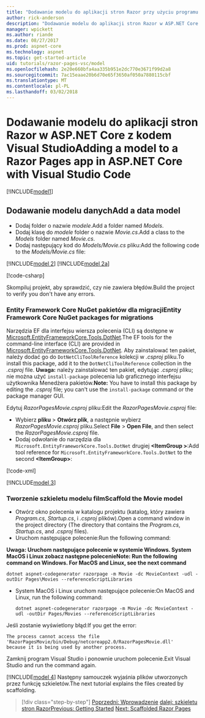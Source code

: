 ```yaml
---
title: "Dodawanie modelu do aplikacji stron Razor przy użyciu programu Visual Studio dla komputerów Mac"
author: rick-anderson
description: "Dodawanie modelu do aplikacji stron Razor w ASP.NET Core za pomocą programu Visual Studio dla komputerów Mac"
manager: wpickett
ms.author: riande
ms.date: 08/27/2017
ms.prod: aspnet-core
ms.technology: aspnet
ms.topic: get-started-article
uid: tutorials/razor-pages-vsc/model
ms.openlocfilehash: 2e20e660bfa4aa335b951e2dc770e3671f99d2a8
ms.sourcegitcommit: 7ac15eaae20b6d70e65f3650af050a7880115cbf
ms.translationtype: MT
ms.contentlocale: pl-PL
ms.lasthandoff: 03/02/2018
---
```

# <a name="adding-a-model-to-a-razor-pages-app-in-aspnet-core-with-visual-studio-code"></a><span data-ttu-id="78a74-103">Dodawanie modelu do aplikacji stron Razor w ASP.NET Core z kodem Visual Studio</span><span class="sxs-lookup"><span data-stu-id="78a74-103">Adding a model to a Razor Pages app in ASP.NET Core with Visual Studio Code</span></span>

[!INCLUDE[model1](../../includes/RP/model1.md)]

## <a name="add-a-data-model"></a><span data-ttu-id="78a74-104">Dodawanie modelu danych</span><span class="sxs-lookup"><span data-stu-id="78a74-104">Add a data model</span></span>

* <span data-ttu-id="78a74-105">Dodaj folder o nazwie *modele*.</span><span class="sxs-lookup"><span data-stu-id="78a74-105">Add a folder named *Models*.</span></span>
* <span data-ttu-id="78a74-106">Dodaj klasę do *modele* folder o nazwie *Movie.cs*.</span><span class="sxs-lookup"><span data-stu-id="78a74-106">Add a class to the *Models* folder named *Movie.cs*.</span></span>
* <span data-ttu-id="78a74-107">Dodaj następujący kod do *Models/Movie.cs* pliku:</span><span class="sxs-lookup"><span data-stu-id="78a74-107">Add the following code to the *Models/Movie.cs* file:</span></span>

[!INCLUDE[model 2](../../includes/RP/model2.md)]
[!INCLUDE[model 2a](../../includes/RP/model2a.md)]

[!code-csharp[](../../tutorials/razor-pages/razor-pages-start/sample/RazorPagesMovie/Startup.cs?name=snippet_ConfigureServices2&highlight=3-6)]

<span data-ttu-id="78a74-108">Skompiluj projekt, aby sprawdzić, czy nie zawiera błędów.</span><span class="sxs-lookup"><span data-stu-id="78a74-108">Build the project to verify you don't have any errors.</span></span>

### <a name="entity-framework-core-nuget-packages-for-migrations"></a><span data-ttu-id="78a74-109">Entity Framework Core NuGet pakietów dla migracji</span><span class="sxs-lookup"><span data-stu-id="78a74-109">Entity Framework Core NuGet packages for migrations</span></span>

<span data-ttu-id="78a74-110">Narzędzia EF dla interfejsu wiersza polecenia (CLI) są dostępne w [Microsoft.EntityFrameworkCore.Tools.DotNet](https://www.nuget.org/packages/Microsoft.EntityFrameworkCore.Tools.DotNet).</span><span class="sxs-lookup"><span data-stu-id="78a74-110">The EF tools for the command-line interface (CLI) are provided in [Microsoft.EntityFrameworkCore.Tools.DotNet](https://www.nuget.org/packages/Microsoft.EntityFrameworkCore.Tools.DotNet).</span></span> <span data-ttu-id="78a74-111">Aby zainstalować ten pakiet, należy dodać go do `DotNetCliToolReference` kolekcji w *.csproj* pliku.</span><span class="sxs-lookup"><span data-stu-id="78a74-111">To install this package, add it to the `DotNetCliToolReference` collection in the *.csproj* file.</span></span> <span data-ttu-id="78a74-112">**Uwaga:** należy zainstalować ten pakiet, edytując *.csproj* pliku; nie można użyć `install-package` polecenia lub graficznego interfejsu użytkownika Menedżera pakietów.</span><span class="sxs-lookup"><span data-stu-id="78a74-112">**Note:** You have to install this package by editing the *.csproj* file; you can't use the `install-package` command or the package manager GUI.</span></span>

<span data-ttu-id="78a74-113">Edytuj *RazorPagesMovie.csproj* pliku:</span><span class="sxs-lookup"><span data-stu-id="78a74-113">Edit the *RazorPagesMovie.csproj* file:</span></span>

* <span data-ttu-id="78a74-114">Wybierz **pliku** > **Otwórz plik**, a następnie wybierz *RazorPagesMovie.csproj* pliku.</span><span class="sxs-lookup"><span data-stu-id="78a74-114">Select **File** > **Open File**, and then select the *RazorPagesMovie.csproj* file.</span></span>
* <span data-ttu-id="78a74-115">Dodaj odwołanie do narzędzia dla `Microsoft.EntityFrameworkCore.Tools.DotNet` drugiej  **\<ItemGroup >**:</span><span class="sxs-lookup"><span data-stu-id="78a74-115">Add tool reference for `Microsoft.EntityFrameworkCore.Tools.DotNet` to the second **\<ItemGroup>**:</span></span>

[!code-xml[](../../tutorials/razor-pages/razor-pages-start/snapshot_cli_sample/RazorPagesMovie/RazorPagesMovie.cli.csproj)]

[!INCLUDE[model 3](../../includes/RP/model3.md)]

<a name="scaffold"></a>
### <a name="scaffold-the-movie-model"></a><span data-ttu-id="78a74-116">Tworzenie szkieletu modelu film</span><span class="sxs-lookup"><span data-stu-id="78a74-116">Scaffold the Movie model</span></span>

* <span data-ttu-id="78a74-117">Otwórz okno polecenia w katalogu projektu (katalog, który zawiera *Program.cs*, *Startup.cs*, i *.csproj* plików).</span><span class="sxs-lookup"><span data-stu-id="78a74-117">Open a command window in the project directory (The directory that contains the *Program.cs*, *Startup.cs*, and *.csproj* files).</span></span>
* <span data-ttu-id="78a74-118">Uruchom następujące polecenie:</span><span class="sxs-lookup"><span data-stu-id="78a74-118">Run the following command:</span></span>

<span data-ttu-id="78a74-119">**Uwaga: Uruchom następujące polecenie w systemie Windows. System MacOS i Linux zobacz następne polecenie**</span><span class="sxs-lookup"><span data-stu-id="78a74-119">**Note: Run the following command on Windows. For MacOS and Linux, see the next command**</span></span>

  ```console
  dotnet aspnet-codegenerator razorpage -m Movie -dc MovieContext -udl -outDir Pages\Movies --referenceScriptLibraries
  ```

* <span data-ttu-id="78a74-120">System MacOS i Linux uruchom następujące polecenie:</span><span class="sxs-lookup"><span data-stu-id="78a74-120">On MacOS and Linux, run the following command:</span></span>

  ```console
  dotnet aspnet-codegenerator razorpage -m Movie -dc MovieContext -udl -outDir Pages/Movies --referenceScriptLibraries
  ```

<span data-ttu-id="78a74-121">Jeśli zostanie wyświetlony błąd:</span><span class="sxs-lookup"><span data-stu-id="78a74-121">If you get the error:</span></span>
  ```
  The process cannot access the file 
 'RazorPagesMovie/bin/Debug/netcoreapp2.0/RazorPagesMovie.dll' 
  because it is being used by another process.
  ```

<span data-ttu-id="78a74-122">Zamknij program Visual Studio i ponownie uruchom polecenie.</span><span class="sxs-lookup"><span data-stu-id="78a74-122">Exit Visual Studio and run the command again.</span></span>

[!INCLUDE[model 4](../../includes/RP/model4.md)]
<span data-ttu-id="78a74-123">Następny samouczek wyjaśnia plików utworzonych przez funkcję szkieletów.</span><span class="sxs-lookup"><span data-stu-id="78a74-123">The next tutorial explains the files created by scaffolding.</span></span>

>[!div class="step-by-step"]
<span data-ttu-id="78a74-124">[Poprzedni: Wprowadzenie](xref:tutorials/razor-pages-vsc/razor-pages-start)
[dalej: szkieletu stron Razor](xref:tutorials/razor-pages-vsc/page)</span><span class="sxs-lookup"><span data-stu-id="78a74-124">[Previous: Getting Started](xref:tutorials/razor-pages-vsc/razor-pages-start)
[Next: Scaffolded Razor Pages](xref:tutorials/razor-pages-vsc/page)</span></span>
